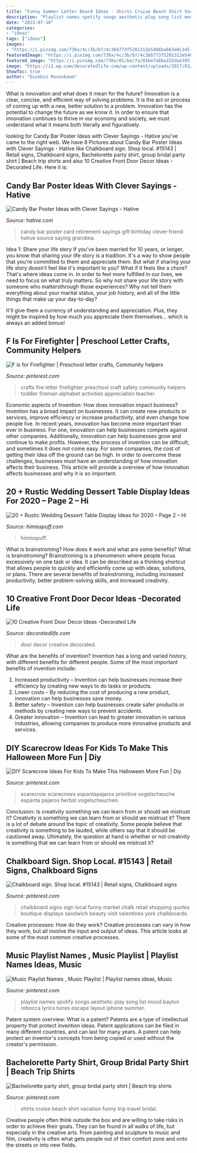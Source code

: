 ```yaml
---
title: "Funny Summer Letter Board Ideas - Shirts Cruise Beach Shirt Vacation Funny Trip Travel Bridal"
description: "Playlist names spotify songs aesthetic play song list mood baylon rebecca lyrics tunes escape layout iphone summer"
date: "2023-07-16"
categories:
- "ideas"
tags: ["ideas"]
images:
- "https://i.pinimg.com/736x/4c/3b/b7/4c3bb773f5281312e5466ba663e0c345--bridal-party-shirts-bridal-parties.jpg"
featuredImage: "https://i.pinimg.com/736x/4c/3b/b7/4c3bb773f5281312e5466ba663e0c345--bridal-party-shirts-bridal-parties.jpg"
featured_image: "https://i.pinimg.com/736x/01/be/7a/01be7a6ba152dae395f22d16a651156d.jpg"
image: "https://i2.wp.com/decoratedlife.com/wp-content/uploads/2017/03/front-door-decor-4.jpg?fit=564%2C752&amp;ssl=1"
ShowToc: true
author: "Eusebio Rosenbaum"
---
```



What is innovation and what does it mean for the future?
Innovation is a clear, concise, and efficient way of solving problems. It is the act or process of coming up with a new, better solution to a problem. Innovation has the potential to change the future as we know it. In order to ensure that innovation continues to thrive in our economy and society, we must understand what it means both literally and figuratively.

	

		
looking for Candy Bar Poster Ideas with Clever Sayings - Hative you've came to the right web. We have 8 Pictures about Candy Bar Poster Ideas with Clever Sayings - Hative like Chalkboard sign. Shop local. #15143 | Retail signs, Chalkboard signs, Bachelorette party shirt, group bridal party shirt | Beach trip shirts and also 10 Creative Front Door Decor Ideas -Decorated Life. Here it is:
		
    
## Candy Bar Poster Ideas With Clever Sayings - Hative

<img loading=lazy src="https://hative.com/wp-content/uploads/2015/01/candy-bar-sayings/11-candy-bar-saying-ideas.jpg" onerror="this.onerror=null;this.src='https://tse3.mm.bing.net/th?id=OIP.XGMua8WX9zvi6clEUwrhrQHaIp&amp;pid=15.1';" alt="Candy Bar Poster Ideas with Clever Sayings - Hative">

_Source: hative.com_

>candy bar poster card retirement sayings gift birthday clever friend hative source saying grandma. 

	

Idea 1: Share your life story
If you've been married for 10 years, or longer, you know that sharing your life story is a tradition. It's a way to show people that you're committed to them and appreciate them. But what if sharing your life story doesn't feel like it's important to you? What if it feels like a chore?
That's where ideas come in. In order to feel more fulfilled in our lives, we need to focus on what truly matters. So why not share your life story with someone who mattersthrough those experiences? Why not tell them everything about your marital status, your job history, and all of the little things that make up your day-to-day?

It'll give them a currency of understanding and appreciation. Plus, they might be inspired by how much you appreciate them themselves... which is always an added bonus!

    
## F Is For Firefighter | Preschool Letter Crafts, Community Helpers

<img loading=lazy src="https://i.pinimg.com/736x/72/89/fd/7289fdcdd52f0a2bb736819bd892b26b--community-helpers-firefighters.jpg" onerror="this.onerror=null;this.src='https://tse3.mm.bing.net/th?id=OIP.sJqDkkVMACZfq5S5eLpESwHaKM&amp;pid=15.1';" alt="F is for Firefighter | Preschool letter crafts, Community helpers">

_Source: pinterest.com_

>crafts fire letter firefighter preschool craft safety community helpers toddler fireman alphabet activities appreciation teacher. 

	

Economic aspects of Invention: How does innovation impact business?
Invention has a broad impact on businesses. It can create new products or services, improve efficiency or increase productivity, and even change how people live. In recent years, innovation has become more important than ever in business. For one, innovation can help businesses compete against other companies. Additionally, innovation can help businesses grow and continue to make profits. However, the process of invention can be difficult, and sometimes it does not come easy. For some companies, the cost of getting their idea off the ground can be high. In order to overcome these challenges, businesses must have an understanding of how innovation affects their business. This article will provide a overview of how innovation affects businesses and why it is so important.

    
## 20 + Rustic Wedding Dessert Table Display Ideas For 2020 – Page 2 – Hi

<img loading=lazy src="https://www.himisspuff.com/wp-content/uploads/2020/01/Rustic-sweet-wedding-dessert-display-and-table-ideas3.jpg" onerror="this.onerror=null;this.src='https://tse3.mm.bing.net/th?id=OIP.qDvmV8FUntIzg4JFqx2vtAHaP1&amp;pid=15.1';" alt="20 + Rustic Wedding Dessert Table Display Ideas for 2020 – Page 2 – Hi">

_Source: himisspuff.com_

>himisspuff. 

	

What is brainstroming? How does it work and what are some benefits?
What is brainstroming? Brainstroming is a phenomenon where people focus excessively on one task or idea. It can be described as a thinking shortcut that allows people to quickly and efficiently come up with ideas, solutions, or plans. There are several benefits of brainstroming, including increased productivity, better problem-solving skills, and increased creativity.

    
## 10 Creative Front Door Decor Ideas -Decorated Life

<img loading=lazy src="https://i2.wp.com/decoratedlife.com/wp-content/uploads/2017/03/front-door-decor-4.jpg?fit=564%2C752&amp;ssl=1" onerror="this.onerror=null;this.src='https://tse4.mm.bing.net/th?id=OIP.jxORmSGCx7vieXIu2Bu72gHaJ4&amp;pid=15.1';" alt="10 Creative Front Door Decor Ideas -Decorated Life">

_Source: decoratedlife.com_

>door decor creative decorated. 

	

What are the benefits of invention?
Invention has a long and varied history, with different benefits for different people. Some of the most important benefits of invention include: 
1) Increased productivity – Invention can help businesses increase their efficiency by creating new ways to do tasks or products. 
2) Lower costs – By reducing the cost of producing a new product, innovation can help businesses save money. 
3) Better safety – Invention can help businesses create safer products or methods by creating new ways to prevent accidents.
4) Greater innovation – Invention can lead to greater innovation in various industries, allowing companies to produce more innovative products and services.

    
## DIY Scarecrow Ideas For Kids To Make This Halloween More Fun | Diy

<img loading=lazy src="https://i.pinimg.com/736x/5a/48/eb/5a48eb66d854569676732c25aa1ca274.jpg" onerror="this.onerror=null;this.src='https://tse3.mm.bing.net/th?id=OIP.XrEEAYAOiySajukNm7IH6gHaNK&amp;pid=15.1';" alt="DIY Scarecrow Ideas For Kids To Make This Halloween More Fun | Diy">

_Source: pinterest.com_

>scarecrow scarecrows espantapajaros primitive vogelscheuche espanta pajaros herbst vogelscheuchen. 

	

Conclusion: Is creativity something we can learn from or should we mistrust it?
Creativity is something we can learn from or should we mistrust it?
There is a lot of debate around the topic of creativity. Some people believe that creativity is something to be lauded, while others say that it should be cautioned away. Ultimately, the question at hand is whether or not creativity is something that we can learn from or should we mistrust it?

    
## Chalkboard Sign. Shop Local. #15143 | Retail Signs, Chalkboard Signs

<img loading=lazy src="https://i.pinimg.com/originals/0e/23/a6/0e23a6885f5287f9d4d2a937b9f913f4.jpg" onerror="this.onerror=null;this.src='https://tse3.mm.bing.net/th?id=OIP.1AtHIyCtie1y5skoPL2vDAHaJ4&amp;pid=15.1';" alt="Chalkboard sign. Shop local. #15143 | Retail signs, Chalkboard signs">

_Source: pinterest.com_

>chalkboard signs sign local funny market chalk retail shopping quotes boutique displays sandwich beauty visit valentines york chalkboards. 

	

Creative processes: How do they work?
Creative processes can vary in how they work, but all involve the input and output of ideas. This article looks at some of the most common creative processes.

    
## Music Playlist Names , Music Playlist | Playlist Names Ideas, Music

<img loading=lazy src="https://i.pinimg.com/736x/01/be/7a/01be7a6ba152dae395f22d16a651156d.jpg" onerror="this.onerror=null;this.src='https://tse4.mm.bing.net/th?id=OIP.RuPdHZcFaoyGlw-m8CbXrgHaNK&amp;pid=15.1';" alt="Music Playlist Names , Music Playlist | Playlist names ideas, Music">

_Source: pinterest.com_

>playlist names spotify songs aesthetic play song list mood baylon rebecca lyrics tunes escape layout iphone summer. 

	

Patent system overview: What is a patent?
Patents are a type of intellectual property that protect invention ideas. Patent applications can be filed in many different countries, and can last for many years. A patent can help protect an inventor's concepts from being copied or used without the creator's permission.

    
## Bachelorette Party Shirt, Group Bridal Party Shirt | Beach Trip Shirts

<img loading=lazy src="https://i.pinimg.com/736x/4c/3b/b7/4c3bb773f5281312e5466ba663e0c345--bridal-party-shirts-bridal-parties.jpg" onerror="this.onerror=null;this.src='https://tse2.mm.bing.net/th?id=OIP.SCRH_U1kmsgNlKYEZl9rkAHaNK&amp;pid=15.1';" alt="Bachelorette party shirt, group bridal party shirt | Beach trip shirts">

_Source: pinterest.com_

>shirts cruise beach shirt vacation funny trip travel bridal. 

	

Creative people often think outside the box and are willing to take risks in order to achieve their goals. They can be found in all walks of life, but especially in the creative arts. From painting and sculpture to music and film, creativity is often what gets people out of their comfort zone and onto the streets or into new fields.

